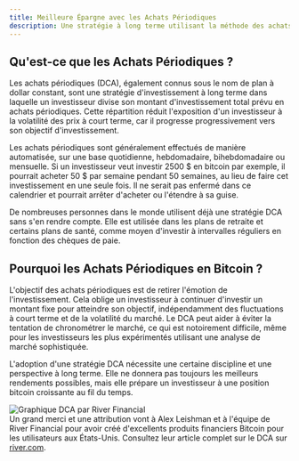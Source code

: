 ```yaml
---
title: Meilleure Épargne avec les Achats Périodiques
description: Une stratégie à long terme utilisant la méthode des achats périodiques (DCA) pour épargner pendant la montée volatile de la valeur du Bitcoin.
---
```


## Qu'est-ce que les Achats Périodiques ?

Les achats périodiques (DCA), également connus sous le nom de plan à dollar constant, sont une stratégie d'investissement à long terme dans laquelle un investisseur divise son montant d'investissement total prévu en achats périodiques. Cette répartition réduit l'exposition d'un investisseur à la volatilité des prix à court terme, car il progresse progressivement vers son objectif d'investissement.

Les achats périodiques sont généralement effectués de manière automatisée, sur une base quotidienne, hebdomadaire, bihebdomadaire ou mensuelle. Si un investisseur veut investir 2500 $ en bitcoin par exemple, il pourrait acheter 50 $ par semaine pendant 50 semaines, au lieu de faire cet investissement en une seule fois. Il ne serait pas enfermé dans ce calendrier et pourrait arrêter d'acheter ou l'étendre à sa guise.

De nombreuses personnes dans le monde utilisent déjà une stratégie DCA sans s'en rendre compte. Elle est utilisée dans les plans de retraite et certains plans de santé, comme moyen d'investir à intervalles réguliers en fonction des chèques de paie.

## Pourquoi les Achats Périodiques en Bitcoin ?

L'objectif des achats périodiques est de retirer l'émotion de l'investissement. Cela oblige un investisseur à continuer d'investir un montant fixe pour atteindre son objectif, indépendamment des fluctuations à court terme et de la volatilité du marché. Le DCA peut aider à éviter la tentation de chronométrer le marché, ce qui est notoirement difficile, même pour les investisseurs les plus expérimentés utilisant une analyse de marché sophistiquée.

L'adoption d'une stratégie DCA nécessite une certaine discipline et une perspective à long terme. Elle ne donnera pas toujours les meilleurs rendements possibles, mais elle prépare un investisseur à une position bitcoin croissante au fil du temps.

![Graphique DCA par River Financial](https://river.com/learn/images/articles/dollar-cost-averaging-bitcoin.png) <br /> Un grand merci et une attribution vont à Alex Leishman et à l'équipe de River Financial pour avoir créé d'excellents produits financiers Bitcoin pour les utilisateurs aux États-Unis. Consultez leur article complet sur le DCA sur [river.com](https://river.com/learn/what-is-bitcoin/dollar-cost-averaging-bitcoin).